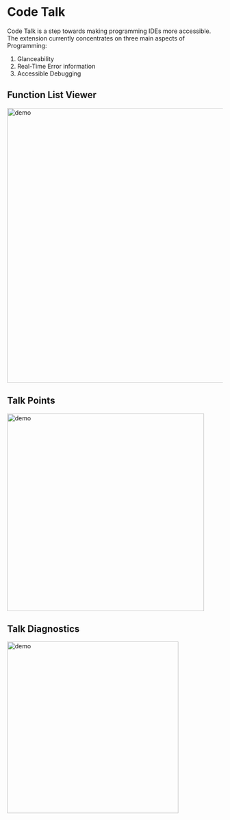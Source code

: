 # Code Talk

Code Talk is a step towards making programming IDEs more accessible. The extension currently concentrates on three main aspects of Programming:

1. Glanceability
2. Real-Time Error information
3. Accessible Debugging

## Function List Viewer

<img src="https://user-images.githubusercontent.com/599935/119587186-00fedc00-bd83-11eb-97cb-f3c992ba09f7.png" alt="demo" style="width:640px;"/>

## Talk Points

<img src="https://user-images.githubusercontent.com/599935/119595275-26dfad00-bd92-11eb-98ed-e13c77b2d861.png" alt="demo" style="width:460px;"/>

## Talk Diagnostics

<img src="https://user-images.githubusercontent.com/599935/119595285-2b0bca80-bd92-11eb-86aa-1ee81d4a6178.png" alt="demo" style="width:400px;"/>
